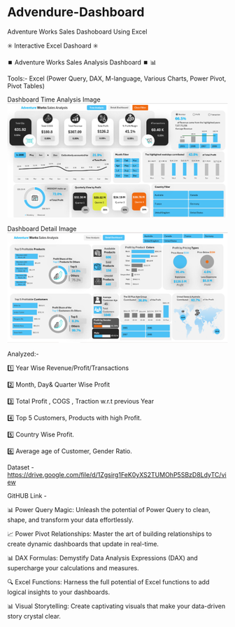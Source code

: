 # Advendure-Dashboard
Adventure Works Sales Dashoboard Using Excel

✳️  Interactive Excel Dashoard ✳️ 

⏹️ Adventure Works Sales Analysis Dashboard ⏹️ 📊 

Tools:- Excel (Power Query, DAX, M-language, Various Charts, Power Pivot, Pivot Tables)

Dashboard Time Analysis Image
![](https://github.com/KrutikKhasare/Advendure-Dashboard/blob/main/Time%20Analysis%201st%20Page%20Dashboard.png)

Dashboard Detail Image
![](https://github.com/KrutikKhasare/Advendure-Dashboard/blob/main/Detail%20Dashboard.png)



Analyzed:-

1️⃣ Year Wise Revenue/Profit/Transactions

2️⃣ Month, Day& Quarter Wise Profit

3️⃣ Total Profit , COGS , Traction w.r.t previous Year

4️⃣ Top 5 Customers, Products with high Profit.

5️⃣ Country Wise Profit.

6️⃣ Average age of Customer, Gender Ratio.



Dataset -  https://drive.google.com/file/d/1Zgsirg1FeK0yXS2TUMOhP5SBzD8LdyTC/view

GitHUB Link -



📊 Power Query Magic: Unleash the potential of Power Query to clean, shape, and transform your data effortlessly.

📈 Power Pivot Relationships: Master the art of building relationships to create dynamic dashboards that update in real-time.

📊 DAX Formulas: Demystify Data Analysis Expressions (DAX) and supercharge your calculations and measures.

🔍 Excel Functions: Harness the full potential of Excel functions to add logical insights to your dashboards.

📊 Visual Storytelling: Create captivating visuals that make your data-driven story crystal clear.
